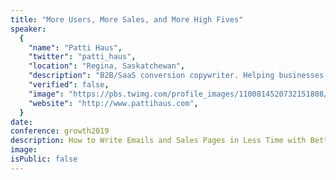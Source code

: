 ```yaml
---
title: "More Users, More Sales, and More High Fives"
speaker:
  {
    "name": "Patti Haus",
    "twitter": "patti_haus",
    "location": "Regina, Saskatchewan",
    "description": "B2B/SaaS conversion copywriter. Helping businesses get higher conversions with targeted messaging. patti@pattihaus.com",
    "verified": false,
    "image": "https://pbs.twimg.com/profile_images/1100814520732151808/cMJV2fPZ.png",
    "website": "http://www.pattihaus.com",
  }
date:
conference: growth2019
description: How to Write Emails and Sales Pages in Less Time with Better Results
image:
isPublic: false
---
```

